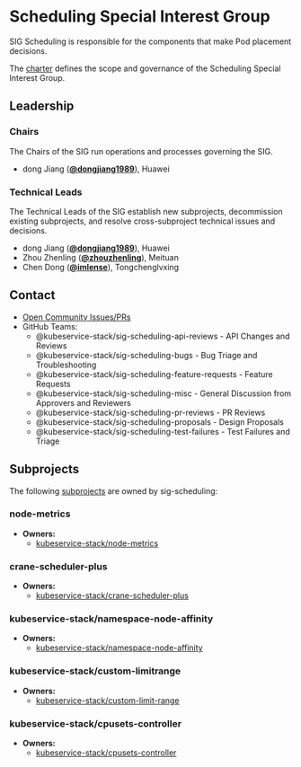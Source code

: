 # Scheduling Special Interest Group

SIG Scheduling is responsible for the components that make Pod placement decisions.

The [charter](charter.md) defines the scope and governance of the Scheduling Special Interest Group.

## Leadership

### Chairs
The Chairs of the SIG run operations and processes governing the SIG.

* dong Jiang (**[@dongjiang1989](https://github.com/dongjiang1989)**), Huawei

### Technical Leads
The Technical Leads of the SIG establish new subprojects, decommission existing
subprojects, and resolve cross-subproject technical issues and decisions.

* dong Jiang (**[@dongjiang1989](https://github.com/dongjiang1989)**), Huawei
* Zhou Zhenling (**[@zhouzhenling](https://github.com/zhouzhenling)**), Meituan
* Chen Dong (**[@imlense](https://github.com/imlense)**), Tongchenglvxing

## Contact
- [Open Community Issues/PRs](https://github.com/kubeservice-stack/Community/blob/main/sig-scheduling)
- GitHub Teams:
    - @kubeservice-stack/sig-scheduling-api-reviews - API Changes and Reviews
	- @kubeservice-stack/sig-scheduling-bugs - Bug Triage and Troubleshooting
	- @kubeservice-stack/sig-scheduling-feature-requests - Feature Requests
	- @kubeservice-stack/sig-scheduling-misc - General Discussion from Approvers and Reviewers
	- @kubeservice-stack/sig-scheduling-pr-reviews - PR Reviews
	- @kubeservice-stack/sig-scheduling-proposals - Design Proposals
	- @kubeservice-stack/sig-scheduling-test-failures - Test Failures and Triage

## Subprojects

The following [subprojects][subproject-definition] are owned by sig-scheduling:
### node-metrics
- **Owners:**
  - [kubeservice-stack/node-metrics](https://github.com/kubeservice-stack/node-metrics)
### crane-scheduler-plus
- **Owners:**
  - [kubeservice-stack/crane-scheduler-plus](https://github.com/kubeservice-stack/crane-scheduler)
### kubeservice-stack/namespace-node-affinity
- **Owners:**
  - [kubeservice-stack/namespace-node-affinity](https://github.com/kubeservice-stack/namespace-node-affinity)
### kubeservice-stack/custom-limitrange
- **Owners:**
  - [kubeservice-stack/custom-limit-range](https://github.com/kubeservice-stack/custom-limit-range)
### kubeservice-stack/cpusets-controller
- **Owners:**
  - [kubeservice-stack/cpusets-controller](https://github.com/kubeservice-stack/cpusets-controller)

[subproject-definition]: https://github.com/kubernetes/community/blob/master/governance.md#subprojects
[working-group-definition]: https://github.com/kubernetes/community/blob/master/governance.md#working-groups